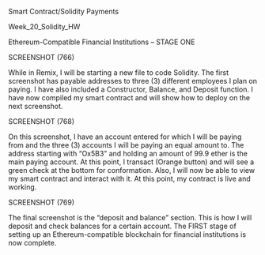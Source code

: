 Smart Contract/Solidity Payments
 
Week_20_Solidity_HW

Ethereum-Compatible Financial Institutions – STAGE ONE

SCREENSHOT (766)

While in Remix, I will be starting a new file to code Solidity. The first screenshot has payable addresses to three (3) different employees I plan on paying. I have also included a Constructor, Balance, and Deposit function. I have now compiled my smart contract and will show how to deploy on the next screenshot.

 

SCREENSHOT (768)

On this screenshot, I have an account entered for which I will be paying from and the three (3) accounts I will be paying an equal amount to. The address starting with “Ox5B3” and holding an amount of 99.9 ether is the main paying account. At this point, I transact (Orange button) and will see a green check at the bottom for conformation. Also, I will now be able to view my smart contract and interact with it. At this point, my contract is live and working.

 

SCREENSHOT (769)

The final screenshot is the “deposit and balance” section. This is how I will deposit and check balances for a certain account. The FIRST stage of setting up an Ethereum-compatible blockchain for financial institutions is now complete.  
